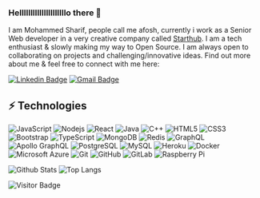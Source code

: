 ### Helllllllllllllllllllllo there 👋

I am Mohammed Sharif, people call me afosh, currently i work as a Senior Web developer in a very creative company called [Starthub](https://starthub.com.sa/). I am a tech enthusiast & slowly making my way to Open Source. I am always open to collaborating on projects and challenging/innovative ideas. Find out more about me & feel free to connect with me here:

[![Linkedin Badge](https://img.shields.io/badge/-mohammedsharrif-blue?style=flat-square&logo=Linkedin&logoColor=white&link=https://www.linkedin.com/in/mohammed-sharrif-664b5a164/)](https://www.linkedin.com/in/mohammed-sharrif-664b5a164/)
[![Gmail Badge](https://img.shields.io/badge/-afoshidris@gmail.com-c14438?style=flat-square&logo=Gmail&logoColor=white&link=mailto:afoshidris@gmail.com)](mailto:afoshidris@gmail.com)

## ⚡ Technologies

![JavaScript](https://img.shields.io/badge/-JavaScript-black?style=flat-square&logo=javascript)
![Nodejs](https://img.shields.io/badge/-Nodejs-black?style=flat-square&logo=Node.js)
![React](https://img.shields.io/badge/-React-black?style=flat-square&logo=react)
![Java](https://img.shields.io/badge/-java-E34A86?style=flat-square&logo=java)
![C++](https://img.shields.io/badge/-C++-00599C?style=flat-square&logo=c)
![HTML5](https://img.shields.io/badge/-HTML5-E34F26?style=flat-square&logo=html5&logoColor=white)
![CSS3](https://img.shields.io/badge/-CSS3-1572B6?style=flat-square&logo=css3)
![Bootstrap](https://img.shields.io/badge/-Bootstrap-563D7C?style=flat-square&logo=bootstrap)
![TypeScript](https://img.shields.io/badge/-TypeScript-007ACC?style=flat-square&logo=typescript)
![MongoDB](https://img.shields.io/badge/-MongoDB-black?style=flat-square&logo=mongodb)
![Redis](https://img.shields.io/badge/-Redis-black?style=flat-square&logo=Redis)
![GraphQL](https://img.shields.io/badge/-GraphQL-E10098?style=flat-square&logo=graphql)
![Apollo GraphQL](https://img.shields.io/badge/-Apollo%20GraphQL-311C87?style=flat-square&logo=apollo-graphql)
![PostgreSQL](https://img.shields.io/badge/-PostgreSQL-336791?style=flat-square&logo=postgresql)
![MySQL](https://img.shields.io/badge/-MySQL-black?style=flat-square&logo=mysql)
![Heroku](https://img.shields.io/badge/-Heroku-430098?style=flat-square&logo=heroku)
![Docker](https://img.shields.io/badge/-Docker-black?style=flat-square&logo=docker)
![Microsoft Azure](https://img.shields.io/badge/Microsoft%20Azure-232F7E?style=flat-square&logo=microsoft-azure)
![Git](https://img.shields.io/badge/-Git-black?style=flat-square&logo=git)
![GitHub](https://img.shields.io/badge/-GitHub-181717?style=flat-square&logo=github)
![GitLab](https://img.shields.io/badge/-GitLab-FCA121?style=flat-square&logo=gitlab)
![Raspberry Pi](https://img.shields.io/badge/-Raspberry%20Pi-C51A4A?style=flat-square&logo=Raspberry-Pi)

![Github Stats](https://github-readme-stats.vercel.app/api?username=afosh&count_private=true&show_icons=true&include_all_commits=true)
![Top Langs](https://github-readme-stats.vercel.app/api/top-langs/?username=afosh&hide=TeX&layout=compact)

![Visitor Badge](https://visitor-badge.laobi.icu/badge?page_id=afosh.afosh)

